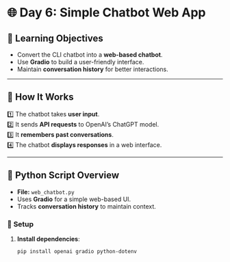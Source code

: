 # 🌐 Day 6: Simple Chatbot Web App  

## 📌 Learning Objectives  
- Convert the CLI chatbot into a **web-based chatbot**.  
- Use **Gradio** to build a user-friendly interface.  
- Maintain **conversation history** for better interactions.  

---

## 🚀 How It Works  
1️⃣ The chatbot takes **user input**.  
2️⃣ It sends **API requests** to OpenAI’s ChatGPT model.  
3️⃣ It **remembers past conversations**.  
4️⃣ The chatbot **displays responses** in a web interface.  

---

## 📝 Python Script Overview  
- **File:** `web_chatbot.py`  
- Uses **Gradio** for a simple web-based UI.  
- Tracks **conversation history** to maintain context.  

### 🔧 **Setup**  
1. **Install dependencies**:  
   ```bash
   pip install openai gradio python-dotenv